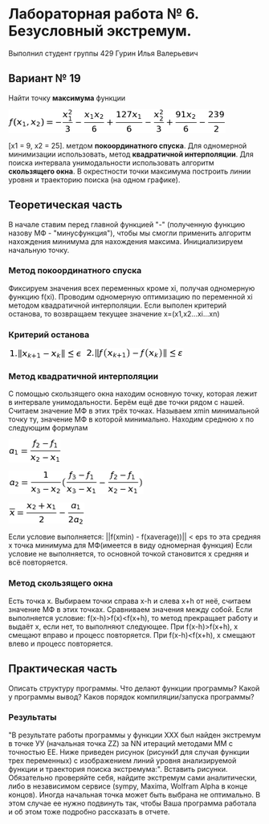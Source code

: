 # Лабораторная работа № 6. Безусловный экстремум.

Выполнил студент группы 429 
Гурин Илья Валерьевич

## Вариант № 19
Найти точку **максимума** функции

![f](f.png)

[x1 = 9, x2 = 25].
метдом **покоординатного спуска**. Для одномерной минимизации использовать, метод **квадратичной интерполяции**. Для поиска интервала унимодальности использовать алгоритм **скользящего окна**. В окрестности точки максимума построить линии уровня и траекторию поиска (на одном графике).

## Теоретическая часть
В начале ставим перед главной функцией "-" (полученную функцию назову МФ - "минусфункция"), чтобы мы смогли применить алгоритм нахождения минимума для нахождения максима. Инициализируем начальную точку.
### Метод покоординатного спуска
Фиксируем значения всех переменных кроме xi, получая одномерную функцию f(xi). Проводим одномерную оптимизацию по переменной xi методом квадратичной интерполяции. Если выполен критерий останова, то возвращаем текущее значение x=(x1,x2...xi...xn)
### Критерий останова
![ost1](ost1.png)
![ost2](ost2.png)

### Метод квадратичной интерполяции
С помощью скользящего окна находим основную точку, которая лежит в интервале унимодальности. Берём ещё две точки рядом с нашей. Считаем значение МФ в этих трёх точках. Называем xmin минимальной точку ту, значение МФ в которой минимально. Находим среднюю х по следующим формулам

![a1](a1.png)

![a2](a2.png)

![Xaverage](Xaverage.png)

Если условие выполняется:
 ||f(xmin) - f(xaverage))|| < eps
 то эта средняя x точка минимума для МФ(имеется в виду одномерная функция)
 Если условие не выполняется, то основной точкой становится x средняя и всё повторяется.
### Метод скользящего окна
Есть точка x. Выбираем точки справа x-h и слева x+h от неё, считаем значение МФ в этих точках. Сравниваем значения между собой. Если выполняется условие:
f(x-h)>f(x)<f(x+h),
то метод прекращает работу и выдаёт x, если нет, то выполняют следующее.
При f(x-h)>f(x+h), x смещают вправо и процесс повторяется.
При f(x-h)<f(x+h), x смещают влево и процесс повторяется.

## Практическая часть
Описать структуру программы. Что делают функции программы? Какой у программы вывод? Каков порядок компиляции/запуска программы?

### Результаты
"В результате работы программы у функции ХХХ был найден экстремум в точке УУ (начальная точка ZZ) за NN итераций методами MM с точностью EE. Ниже приведен рисунок (рисункИ для случая функции трех переменных) с изображением линий уровня анализируемой функции и траектория поиска экстремума:".
Вставить рисунки. Обязательно проверяйте себя, найдите экстремум сами аналитически, либо в независимом сервисе (sympy, Maxima, Wolfram Alpha в конце концов). Иногда начальная точка может быть выбрана не оптимально. В этом случае ее нужно подвинуть так, чтобы Ваша программа работала и об этом тоже подробно рассказать в отчете.
